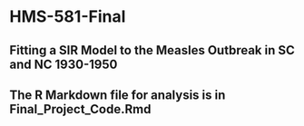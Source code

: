 # HMS-581-Final
## Fitting a SIR Model to the Measles Outbreak in SC and NC 1930-1950
## The R Markdown file for analysis is in Final_Project_Code.Rmd
